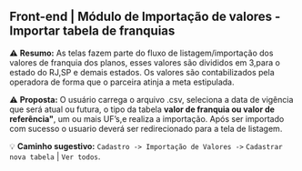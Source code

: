 ## Front-end | Módulo de Importação de valores - Importar tabela de franquias

:warning: **Resumo:** As telas fazem parte do fluxo de listagem/importação dos valores de franquia dos planos, esses valores são divididos em 3,para o estado do RJ,SP e demais estados. Os valores são contabilizados pela operadora de forma que o parceira atinja a meta estipulada.

:warning: **Proposta:** O usuário carrega o arquivo .csv, seleciona a data de vigência que será atual ou futura, o tipo da tabela **valor de franquia ou valor de referência"**, um ou mais UF’s,e realiza a importação. Após ser importado com sucesso o usuario deverá ser redirecionado para a tela de listagem.

:bulb: **Caminho sugestivo:** `Cadastro -> Importação de Valores ->` `Cadastrar nova tabela` | `Ver todos`.
